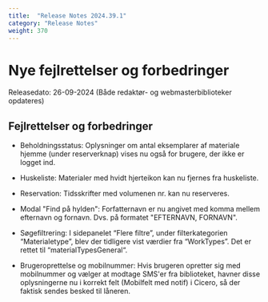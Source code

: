 ```yaml
---
title:  "Release Notes 2024.39.1"
category: "Release Notes"
weight: 370
---
```


# Nye fejlrettelser og forbedringer

Releasedato: 26-09-2024 (Både redaktør- og webmasterbiblioteker opdateres)

## Fejlrettelser og forbedringer

- Beholdningsstatus: Oplysninger om antal eksemplarer af materiale hjemme (under reserverknap) vises nu også for brugere, der ikke er logget ind. 

- Huskeliste: Materialer med hvidt hjerteikon kan nu fjernes fra huskeliste.

- Reservation: Tidsskrifter med volumenen nr. kan nu reserveres. 

- Modal "Find på hylden": Forfatternavn er nu angivet med komma mellem efternavn og fornavn. Dvs. på formatet "EFTERNAVN, FORNAVN".

- Søgefiltrering: I sidepanelet “Flere filtre”, under filterkategorien “Materialetype”, blev der tidligere vist værdier fra “WorkTypes”. Det er rettet til “materialTypesGeneral“.

- Brugeroprettelse og mobilnummer: Hvis brugeren opretter sig med mobilnummer og vælger at modtage SMS'er fra biblioteket, havner disse oplysningerne nu i korrekt felt (Mobilfelt med notif) i Cicero, så der faktisk sendes besked til låneren. 
